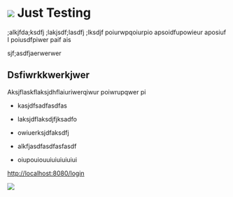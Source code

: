 
![](dock_images/addAccount.png)
Just Testing 
=============

;alkjfda;ksdfj ;lakjsdf;lasdfj ;lksdjf poiurwpqoiurpio apsoidfupowieur aposiuf I
poiusdfpiwer paif ais

sjf;asdfjaerwerwer

Dsfiwrkkwerkjwer
----------------

Aksjflaskflaksjdhflaiuriwerqiwur poiwrupqwer pi

-   kasjdfsadfasdfas

-   laksjdflaksdjfjksadfo

-   owiuerksjdfaksdfj

-   alkfjasdfasdfasfasdf

-   oiupouiouuiuiuiuiuiui

<http://localhost:8080/login>

![](media/f761e42983c549dec077018698cde5fc.png)
